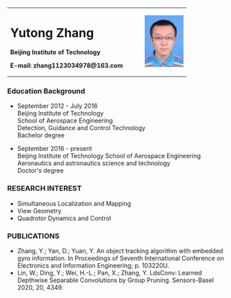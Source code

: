 <table border="0">
  <tr>
    <td width="75%">
      <h1>Yutong Zhang</h1>
      <p><b>Beijing Institute of Technology</b></p>
      <p><b>E-mail: zhang1123034978@163.com </b></p>
    </td>
    <td width="25%">
      <img src="/照片.png" width="100%">
    </td>
  </tr>
</table>

### **Education Background**
- September 2012 - July 2016    
Beijing Institute of Technology    
School of Aerospace Engineering  
Detection, Guidance and Control Technology           
Bachelor degree  

- September 2016 - present      
Beijing Institute of Technology    School of Aerospace Engineering  
Aeronautics and astronautics science and technology  
Doctor's degree  


### **RESEARCH INTEREST**
- Simultaneous Localization and Mapping  
- View Geometry  
- Quadrotor Dynamics and Control  

### **PUBLICATIONS**
- Zhang, Y.; Yan, D.; Yuan, Y. An object tracking algorithm with embedded gyro information. In Proceedings of Seventh International Conference on Electronics and Information Engineering; p. 103220U.
- Lin, W.; Ding, Y.; Wei, H.-L.; Pan, X.; Zhang, Y. LdsConv: Learned Depthwise Separable Convolutions by Group Pruning. Sensors-Basel 2020, 20, 4349.
